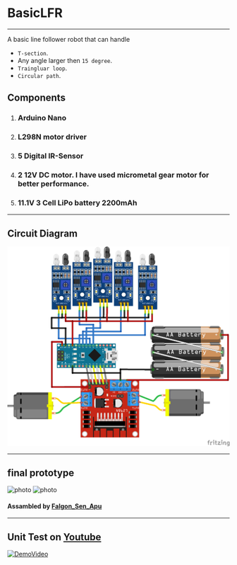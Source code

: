# BasicLFR
***
A basic line follower robot that can handle 
* `T-section`. 
* Any angle larger then `15 degree`.
* `Traingluar loop`.
* `Circular path`.

## Components

1. ### Arduino Nano
2. ### L298N motor driver
3. ### 5 Digital IR-Sensor
4. ### 2 12V DC motor. I have used micrometal gear motor for     better performance.
5. ### 11.1V 3 Cell LiPo battery 2200mAh



***

## Circuit Diagram

![circuit_diagram](images/circuit_diagram.png) 
***

## final prototype
![photo](images/IMG_20200418_230727.jpg)
![photo](images/IMG_20200418_225427_1.jpg)

#### Assambled by [Falgon_Sen_Apu](https://www.linkedin.com/in/falgoon-sen-apu-188a63168)
***
## Unit Test on [Youtube](https://www.youtube.com/watch?v=54BsUsKn69U)
[![DemoVideo](https://img.youtube.com/vi/54BsUsKn69U/0.jpg)](https://www.youtube.com/watch?v=54BsUsKn69U)
